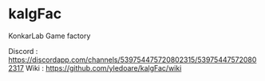# kalgFac
KonkarLab Game factory

Discord : https://discordapp.com/channels/539754475720802315/539754475720802317
Wiki : https://github.com/yledoare/kalgFac/wiki
